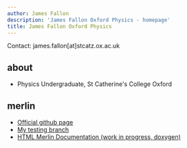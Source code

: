 ```yaml
---
author: James Fallon
description: 'James Fallon Oxford Physics - homepage'
title: James Fallon Oxford Physics
---
```


Contact: james.fallon\[at\]stcatz.ox.ac.uk

about
-----

-   Physics Undergraduate, St Catherine's College Oxford

merlin
------

-   [Official github page](https://github.com/MERLIN-Collaboration)
-   [My testing branch](https://github.com/jfallon1997/merlin-cmake-b)
-   [HTML Merlin Documentation (work in progress, doxygen)](
http://users.ox.ac.uk/~scat6524/merlin-doxygen/html)

